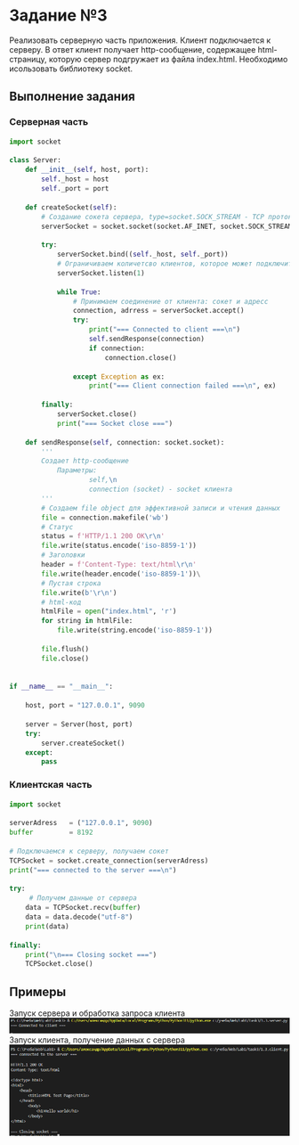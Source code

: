 # Задание №3

Реализовать серверную часть приложения. Клиент подключается к серверу. В ответ
клиент получает http-сообщение, содержащее html-страницу, которую сервер
подгружает из файла index.html. Необходимо исользовать библиотеку socket.

## Выполнение задания
### Серверная часть

```py
import socket

class Server:
	def __init__(self, host, port):
		self._host = host
		self._port = port

	def createSocket(self):
		# Создание сокета сервера, type=socket.SOCK_STREAM - TCP протокол
		serverSocket = socket.socket(socket.AF_INET, socket.SOCK_STREAM)
		
		try:
			serverSocket.bind((self._host, self._port))
			# Ограничиваем количетсво клиентов, которое может подключиться
			serverSocket.listen(1)

			while True:
				# Принимаем соединение от клиента: сокет и адресс
				connection, adrress = serverSocket.accept()
				try:
					print("=== Connected to client ===\n")
					self.sendResponse(connection)
					if connection:
						connection.close()

				except Exception as ex:
					print("=== Client connection failed ===\n", ex)

		finally:
			serverSocket.close()
			print("=== Socket close ===")

	def sendResponse(self, connection: socket.socket):
		'''
		Создает http-сообщение
			Параметры:
					self,\n
					connection (socket) - socket клиента
		'''
		# Создаем file object для эффективной записи и чтения данных
		file = connection.makefile('wb')
		# Статус
		status = f'HTTP/1.1 200 OK\r\n'
		file.write(status.encode('iso-8859-1'))
		# Заголовки
		header = f'Content-Type: text/html\r\n'
		file.write(header.encode('iso-8859-1'))\
		# Пустая строка
		file.write(b'\r\n')
		# html-код
		htmlFile = open("index.html", 'r')
		for string in htmlFile:
			file.write(string.encode('iso-8859-1'))

		file.flush()
		file.close()


if __name__ == "__main__":
	
	host, port = "127.0.0.1", 9090

	server = Server(host, port)
	try:
		server.createSocket()
	except:
		pass
```

### Клиентская часть

```py
import socket

serverAdress   = ("127.0.0.1", 9090)
buffer         = 8192

# Подключаемся к серверу, получаем сокет
TCPSocket = socket.create_connection(serverAdress)
print("=== connected to the server ===\n")
 
try:
     # Получем данные от сервера
    data = TCPSocket.recv(buffer)
    data = data.decode("utf-8")
    print(data)
 
finally:
    print("\n=== Closing socket ===")
    TCPSocket.close()
```

## Примеры

Запуск сервера и обработка запроса клиента
![Пример задания 3.1](pic/task3_serverAfterConnection.png)
Запуск клиента, получение данных с сервера
![Пример задания 3.2](pic/task3_startClient.png)
